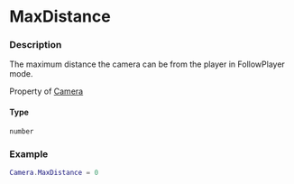 # MaxDistance
### Description
The maximum distance the camera can be from the player in FollowPlayer mode.

Property of [Camera](../../)

#### Type
`number`

### Example
```lua
Camera.MaxDistance = 0
```